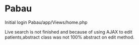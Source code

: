 # Pabau

Initial login Pabau/app/Views/home.php

Live search is not finished and because of using AJAX to edit patients,abstract class was not 100% abstract on edit method.